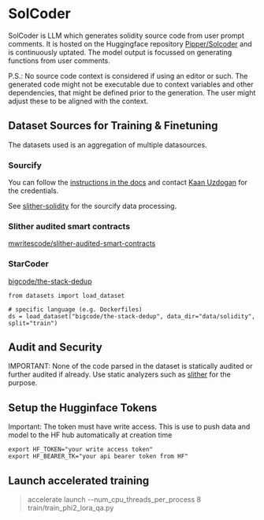 # SolCoder
SolCoder is LLM which generates solidity source code from user prompt comments. It is hosted on the Huggingface repository [Pipper/Solcoder](https://huggingface.co/Pipper/SolCoder) and is continuously uptated. The model output is focussed on generating functions from user comments.

P.S.: No source code context is considered if using an editor or such. The generated code might not be executable due to context variables and other dependencies, that might be defined prior to the generation. The user might adjust these to be aligned with the context.


## Dataset Sources for Training & Finetuning 
The datasets used is an aggregation of multiple datasources.

### Sourcify
You can follow the [instructions in the docs](https://docs.sourcify.dev/docs/repository/#s3-bucket) and contact [Kaan Uzdogan](mailto:kaan.uzdogan@ethereum.org) for the credentials.

See [slither-solidity](https://github.com/STetsing/slither-solidity.git) for the sourcify data processing.

### Slither audited smart contracts
[mwritescode/slither-audited-smart-contracts](https://huggingface.co/datasets/mwritescode/slither-audited-smart-contracts)

### StarCoder 
[bigcode/the-stack-dedup](https://huggingface.co/datasets/bigcode/the-stack-dedup)

```
from datasets import load_dataset

# specific language (e.g. Dockerfiles)
ds = load_dataset("bigcode/the-stack-dedup", data_dir="data/solidity", split="train")
```

## Audit and Security
IMPORTANT: None of the code parsed in the dataset is statically audited or further audited if already. Use static analyzers such as [slither](https://github.com/crytic/slither#api-documentation) for the purpose. 

## Setup the Hugginface Tokens 
Important: The token must have write access. This is use to push data and model to the HF hub automatically at creation time
``` 
export HF_TOKEN="your write access token"
export HF_BEARER_TK="your api bearer token from HF"
```

## Launch accelerated training 
> accelerate launch --num_cpu_threads_per_process 8  train/train_phi2_lora_qa.py 